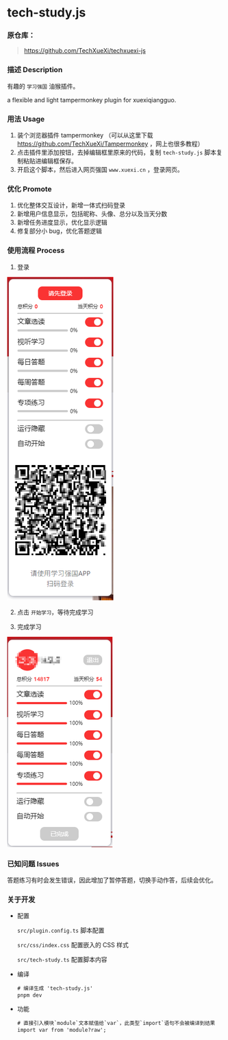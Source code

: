 # tech-study.js

### 原仓库：

> https://github.com/TechXueXi/techxuexi-js

### 描述 Description

有趣的 `学习强国` 油猴插件。

a flexible and light tampermonkey plugin for xuexiqiangguo.

### 用法 Usage

1. 装个浏览器插件 tampermonkey （可以从这里下载 https://github.com/TechXueXi/Tampermonkey ，网上也很多教程）
2. 点击插件里添加按钮，去掉编辑框里原来的代码，复制 `tech-study.js` 脚本复制粘贴进编辑框保存。
3. 开启这个脚本，然后进入网页强国 `www.xuexi.cn` ，登录网页。

### 优化 Promote

1. 优化整体交互设计，新增一体式扫码登录
2. 新增用户信息显示，包括昵称、头像、总分以及当天分数
3. 新增任务进度显示，优化显示逻辑
4. 修复部分小 bug，优化答题逻辑

### 使用流程 Process

1. 登录

![登录](./login.png)

2. 点击 `开始学习`，等待完成学习

3. 完成学习

![完成学习](./done.png)

### 已知问题 Issues

答题练习有时会发生错误，因此增加了暂停答题，切换手动作答，后续会优化。

### 关于开发

- 配置

  `src/plugin.config.ts` 脚本配置

  `src/css/index.css` 配置嵌入的 CSS 样式

  `src/tech-study.ts` 配置脚本内容

- 编译

  ```
  # 编译生成 'tech-study.js'
  pnpm dev
  ```

- 功能

  ```
  # 直接引入模块`module`文本赋值给`var`，此类型`import`语句不会被编译到结果
  import var from 'module?raw';
  ```
